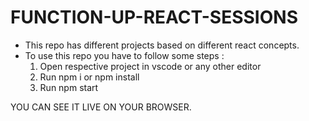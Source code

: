 # FUNCTION-UP-REACT-SESSIONS

* This repo has different projects based on different react concepts.
* To use this repo you have to follow some steps :
  1. Open respective project in vscode or any other editor
  2. Run npm i or npm install
  3. Run npm start
 
YOU CAN SEE IT LIVE ON YOUR BROWSER.
